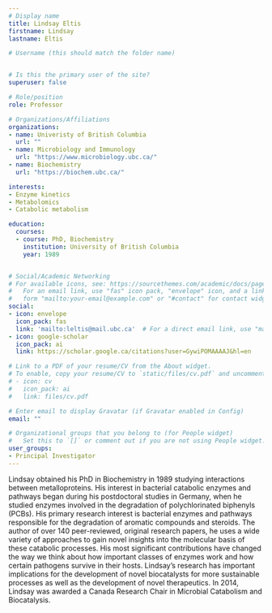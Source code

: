 ```yaml
---
# Display name
title: Lindsay Eltis
firstname: Lindsay
lastname: Eltis

# Username (this should match the folder name)


# Is this the primary user of the site?
superuser: false

# Role/position
role: Professor

# Organizations/Affiliations
organizations:
- name: Univeristy of British Columbia
  url: ""
- name: Microbiology and Immunology
  url: "https://www.microbiology.ubc.ca/"
- name: Biochemistry
  url: "https://biochem.ubc.ca/"  

interests:
- Enzyme kinetics
- Metabolomics
- Catabolic metabolism

education:
  courses:
  - course: PhD, Biochemistry
    institution: University of British Columbia
    year: 1989 


# Social/Academic Networking
# For available icons, see: https://sourcethemes.com/academic/docs/page-builder/#icons
#   For an email link, use "fas" icon pack, "envelope" icon, and a link in the
#   form "mailto:your-email@example.com" or "#contact" for contact widget.
social:
- icon: envelope
  icon_pack: fas
  link: 'mailto:leltis@mail.ubc.ca'  # For a direct email link, use "mailto:test@example.org".
- icon: google-scholar
  icon_pack: ai
  link: https://scholar.google.ca/citations?user=GywiPOMAAAAJ&hl=en

# Link to a PDF of your resume/CV from the About widget.
# To enable, copy your resume/CV to `static/files/cv.pdf` and uncomment the lines below.
# - icon: cv
#   icon_pack: ai
#   link: files/cv.pdf

# Enter email to display Gravatar (if Gravatar enabled in Config)
email: ""

# Organizational groups that you belong to (for People widget)
#   Set this to `[]` or comment out if you are not using People widget.
user_groups:
- Principal Investigator
---
```


Lindsay obtained his PhD in Biochemistry in 1989 studying interactions between metalloproteins. His interest in bacterial catabolic enzymes and pathways began during his postdoctoral studies in Germany, when he studied enzymes involved in the degradation of polychlorinated biphenyls (PCBs). His primary research interest is bacterial enzymes and pathways responsible for the degradation of aromatic compounds and steroids. The author of over 140 peer-reviewed, original research papers, he uses a wide variety of approaches to gain novel insights into the molecular basis of these catabolic processes. His most significant contributions have changed the way we think about how important classes of enzymes work and how certain pathogens survive in their hosts. Lindsay’s research has important implications for the development of novel biocatalysts for more sustainable processes as well as the development of novel therapeutics. In 2014, Lindsay was awarded a Canada Research Chair in Microbial Catabolism and Biocatalysis.